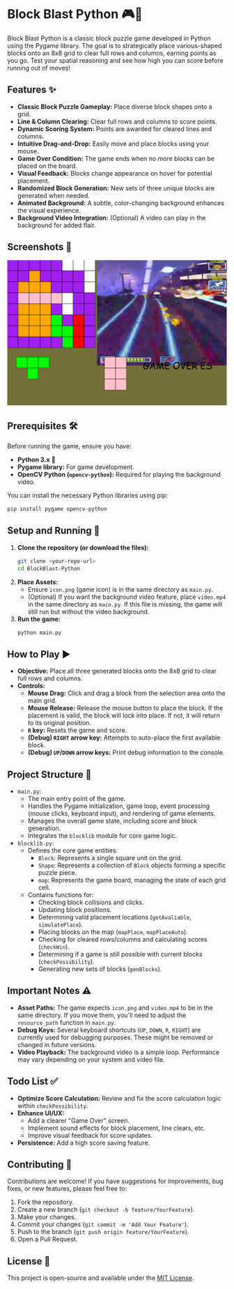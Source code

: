 # Block Blast Python 🎮🧱

Block Blast Python is a classic block puzzle game developed in Python using the Pygame library. The goal is to strategically place various-shaped blocks onto an 8x8 grid to clear full rows and columns, earning points as you go. Test your spatial reasoning and see how high you can score before running out of moves!

## Features ✨

* **Classic Block Puzzle Gameplay:** Place diverse block shapes onto a grid.
* **Line & Column Clearing:** Clear full rows and columns to score points.
* **Dynamic Scoring System:** Points are awarded for cleared lines and columns.
* **Intuitive Drag-and-Drop:** Easily move and place blocks using your mouse.
* **Game Over Condition:** The game ends when no more blocks can be placed on the board.
* **Visual Feedback:** Blocks change appearance on hover for potential placement.
* **Randomized Block Generation:** New sets of three unique blocks are generated when needed.
* **Animated Background:** A subtle, color-changing background enhances the visual experience.
* **Background Video Integration:** (Optional) A video can play in the background for added flair.

## Screenshots 📸

![Gameplay Screenshot](assets/gameplay.png)

## Prerequisites 🛠️

Before running the game, ensure you have:

* **Python 3.x** 🐍
* **Pygame library:** For game development.
* **OpenCV Python (`opencv-python`):** Required for playing the background video.

You can install the necessary Python libraries using pip:

```bash
pip install pygame opencv-python
````

## Setup and Running 🚀

1.  **Clone the repository (or download the files):**
    ```bash
    git clone <your-repo-url>
    cd BlockBlast-Python
    ```
2.  **Place Assets:**
      * Ensure `icon.png` (game icon) is in the same directory as `main.py`.
      * (Optional) If you want the background video feature, place `video.mp4` in the same directory as `main.py`. If this file is missing, the game will still run but without the video background.
3.  **Run the game:**
    ```bash
    python main.py
    ```

## How to Play ▶️

  * **Objective:** Place all three generated blocks onto the 8x8 grid to clear full rows and columns.
  * **Controls:**
      * **Mouse Drag:** Click and drag a block from the selection area onto the main grid.
      * **Mouse Release:** Release the mouse button to place the block. If the placement is valid, the block will lock into place. If not, it will return to its original position.
      * **`R` key:** Resets the game and score.
      * **(Debug) `RIGHT` arrow key:** Attempts to auto-place the first available block.
      * **(Debug) `UP`/`DOWN` arrow keys:** Print debug information to the console.

## Project Structure 📁

  * `main.py`:
      * The main entry point of the game.
      * Handles the Pygame initialization, game loop, event processing (mouse clicks, keyboard input), and rendering of game elements.
      * Manages the overall game state, including score and block generation.
      * Integrates the `blocklib` module for core game logic.
  * `blocklib.py`:
      * Defines the core game entities:
          * `Block`: Represents a single square unit on the grid.
          * `Shape`: Represents a collection of `Block` objects forming a specific puzzle piece.
          * `map`: Represents the game board, managing the state of each grid cell.
      * Contains functions for:
          * Checking block collisions and clicks.
          * Updating block positions.
          * Determining valid placement locations (`getAvaliable`, `simulatePlace`).
          * Placing blocks on the map (`mapPlace`, `mapPlaceAuto`).
          * Checking for cleared rows/columns and calculating scores (`checkWin`).
          * Determining if a game is still possible with current blocks (`checkPossibility`).
          * Generating new sets of blocks (`genBlocks`).

## Important Notes ⚠️

  * **Asset Paths:** The game expects `icon.png` and `video.mp4` to be in the same directory. If you move them, you'll need to adjust the `resource_path` function in `main.py`.
  * **Debug Keys:** Several keyboard shortcuts (`UP`, `DOWN`, `R`, `RIGHT`) are currently used for debugging purposes. These might be removed or changed in future versions.
  * **Video Playback:** The background video is a simple loop. Performance may vary depending on your system and video file.

## Todo List ✅

  * **Optimize Score Calculation:** Review and fix the score calculation logic within `checkPossibility`.
  * **Enhance UI/UX:**
      * Add a clearer "Game Over" screen.
      * Implement sound effects for block placement, line clears, etc.
      * Improve visual feedback for score updates.
  * **Persistence:** Add a high score saving feature.

## Contributing 🤝

Contributions are welcome\! If you have suggestions for improvements, bug fixes, or new features, please feel free to:

1.  Fork the repository.
2.  Create a new branch (`git checkout -b feature/YourFeature`).
3.  Make your changes.
4.  Commit your changes (`git commit -m 'Add Your Feature'`).
5.  Push to the branch (`git push origin feature/YourFeature`).
6.  Open a Pull Request.

## License 📄

This project is open-source and available under the [MIT License](https://opensource.org/licenses/MIT).
